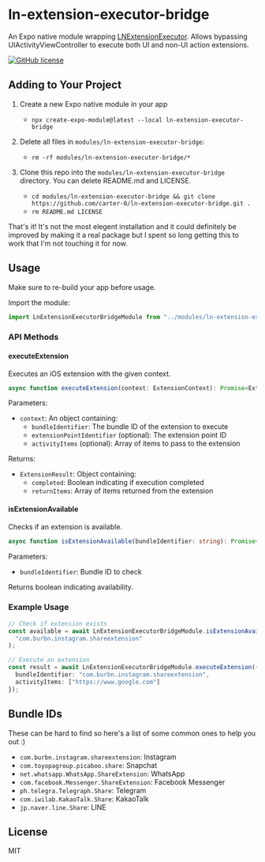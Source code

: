 # ln-extension-executor-bridge

An Expo native module wrapping [LNExtensionExecutor](https://github.com/LeoNatan/LNExtensionExecutor/tree/master). Allows bypassing UIActivityViewController to execute both UI and non-UI action extensions.

[![GitHub license](https://img.shields.io/badge/license-MIT-blue.svg)](https://raw.githubusercontent.com/LeoNatan/LNExtensionExecutor/master/LICENSE)

## Adding to Your Project

1. Create a new Expo native module in your app
    - `npx create-expo-module@latest --local ln-extension-executor-bridge`

2. Delete all files in `modules/ln-extension-executor-bridge`:
    - `rm -rf modules/ln-extension-executor-bridge/*`

3. Clone this repo into the `modules/ln-extension-executor-bridge` directory. You can delete README.md and LICENSE.
    - `cd modules/ln-extension-executor-bridge && git clone https://github.com/carter-0/ln-extension-executor-bridge.git .`
    - `rm README.md LICENSE`

That's it! It's not the most elegent installation and it could definitely be improved by making it a real package but I spent so long getting this to work that I'm not touching it for now.

## Usage

Make sure to re-build your app before usage.

Import the module:
```typescript
import LnExtensionExecutorBridgeModule from "../modules/ln-extension-executor-bridge/src/LnExtensionExecutorBridgeModule"
```

### API Methods

#### executeExtension
Executes an iOS extension with the given context.

```typescript
async function executeExtension(context: ExtensionContext): Promise<ExtensionResult>
```

Parameters:
- `context`: An object containing:
  - `bundleIdentifier`: The bundle ID of the extension to execute
  - `extensionPointIdentifier` (optional): The extension point ID
  - `activityItems` (optional): Array of items to pass to the extension

Returns:
- `ExtensionResult`: Object containing:
  - `completed`: Boolean indicating if execution completed
  - `returnItems`: Array of items returned from the extension

#### isExtensionAvailable
Checks if an extension is available.

```typescript
async function isExtensionAvailable(bundleIdentifier: string): Promise<boolean>
```

Parameters:
- `bundleIdentifier`: Bundle ID to check

Returns boolean indicating availability.

### Example Usage

```typescript
// Check if extension exists
const available = await LnExtensionExecutorBridgeModule.isExtensionAvailable(
  "com.burbn.instagram.shareextension"
);

// Execute an extension
const result = await LnExtensionExecutorBridgeModule.executeExtension({
  bundleIdentifier: "com.burbn.instagram.shareextension",
  activityItems: ["https://www.google.com"]
});
```

## Bundle IDs

These can be hard to find so here's a list of some common ones to help you out :)

- `com.burbn.instagram.shareextension`: Instagram
- `com.toyopagroup.picaboo.share`: Snapchat
- `net.whatsapp.WhatsApp.ShareExtension`: WhatsApp
- `com.facebook.Messenger.ShareExtension`: Facebook Messenger
- `ph.telegra.Telegraph.Share`: Telegram
- `com.iwilab.KakaoTalk.Share`: KakaoTalk
- `jp.naver.line.Share`: LINE

## License

MIT
